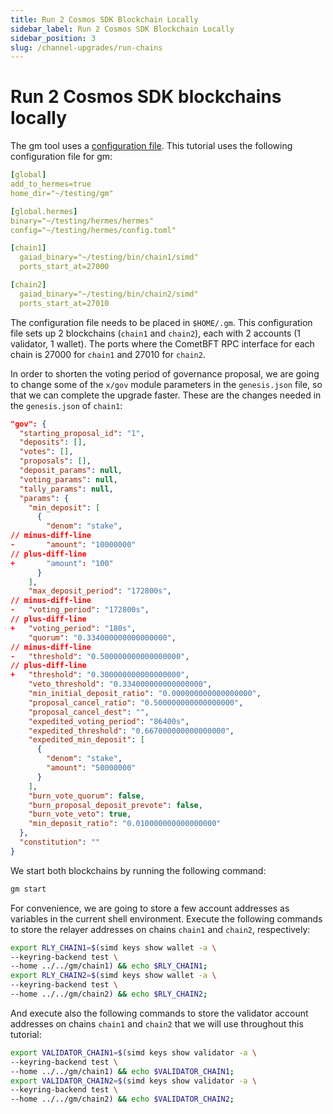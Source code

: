 ```yaml
---
title: Run 2 Cosmos SDK Blockchain Locally
sidebar_label: Run 2 Cosmos SDK Blockchain Locally
sidebar_position: 3
slug: /channel-upgrades/run-chains
---
```


# Run 2 Cosmos SDK blockchains locally

The gm tool uses a [configuration file](https://github.com/informalsystems/gm/blob/master/gm.toml). This tutorial uses the following configuration file for gm:

```yaml title="gm.toml"
[global]
add_to_hermes=true
home_dir="~/testing/gm"

[global.hermes]
binary="~/testing/hermes/hermes"
config="~/testing/hermes/config.toml"

[chain1]
  gaiad_binary="~/testing/bin/chain1/simd"  
  ports_start_at=27000

[chain2]
  gaiad_binary="~/testing/bin/chain2/simd" 
  ports_start_at=27010
```

The configuration file needs to be placed in `$HOME/.gm`. This configuration file sets up 2 blockchains (`chain1` and `chain2`), each with 2 accounts (1 validator, 1 wallet). The ports where the CometBFT RPC interface for each chain is 27000 for `chain1` and 27010 for `chain2`.

In order to shorten the voting period of governance proposal, we are going to change some of the `x/gov` module parameters in the `genesis.json` file, so that we can complete the upgrade faster. These are the changes needed in the `genesis.json` of `chain1`:

```json title="genesis.json"
"gov": {
  "starting_proposal_id": "1",
  "deposits": [],
  "votes": [],
  "proposals": [],
  "deposit_params": null,
  "voting_params": null,
  "tally_params": null,
  "params": {
    "min_deposit": [
      {
        "denom": "stake",
// minus-diff-line
-       "amount": "10000000"
// plus-diff-line
+       "amount": "100"
      }
    ],
    "max_deposit_period": "172800s",
// minus-diff-line
-   "voting_period": "172800s",
// plus-diff-line
+   "voting_period": "180s",
    "quorum": "0.334000000000000000",
// minus-diff-line
-   "threshold": "0.500000000000000000",
// plus-diff-line
+   "threshold": "0.300000000000000000",
    "veto_threshold": "0.334000000000000000",
    "min_initial_deposit_ratio": "0.000000000000000000",
    "proposal_cancel_ratio": "0.500000000000000000",
    "proposal_cancel_dest": "",
    "expedited_voting_period": "86400s",
    "expedited_threshold": "0.667000000000000000",
    "expedited_min_deposit": [
      {
        "denom": "stake",
        "amount": "50000000"
      }
    ],
    "burn_vote_quorum": false,
    "burn_proposal_deposit_prevote": false,
    "burn_vote_veto": true,
    "min_deposit_ratio": "0.010000000000000000"
  },
  "constitution": ""
}
```

We start both blockchains by running the following command:

```bash
gm start
```

For convenience, we are going to store a few account addresses as variables in the current shell environment. Execute the following commands to store the relayer addresses on chains `chain1` and `chain2`, respectively:

```bash
export RLY_CHAIN1=$(simd keys show wallet -a \
--keyring-backend test \
--home ../../gm/chain1) && echo $RLY_CHAIN1;
export RLY_CHAIN2=$(simd keys show wallet -a \
--keyring-backend test \
--home ../../gm/chain2) && echo $RLY_CHAIN2;
```

And execute also the following commands to store the validator account addresses on chains `chain1` and `chain2` that we will use throughout this tutorial:

```bash
export VALIDATOR_CHAIN1=$(simd keys show validator -a \
--keyring-backend test \
--home ../../gm/chain1) && echo $VALIDATOR_CHAIN1;
export VALIDATOR_CHAIN2=$(simd keys show validator -a \
--keyring-backend test \
--home ../../gm/chain2) && echo $VALIDATOR_CHAIN2;
```
